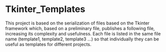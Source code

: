 # Tkinter_Templates
This project is based on the serialization of files based on the Tkinter framework which, based on a preliminary file, publishes a following file, increasing its complexity and usefulness. Each file is listed in the same file name (template1, template2, template3 ...) so that individually they can be useful as templates for different projects.
